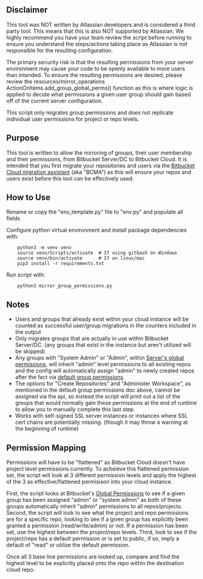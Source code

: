 ## Disclaimer
This tool was NOT written by Atlassian developers and is considered a third party tool. This means that this is also NOT supported by Atlassian. We highly recommend you have your team review the script before running to ensure you understand the steps/actions taking place as Atlassian is not responsible for the resulting configuration. 

The primary security risk is that the resulting permissions from your server environment may cause your code to be openly available to more users than intended. To ensure the resulting permissions are desired, please review the resources/mirror_operations ActionOnItems.add_group_global_perms() function as this is where logic is applied to decide what permissions a given user group should gain based off of the current server configuration.

This script only migrates group permissions and does not replicate individual user permissions for project or repo levels.

## Purpose
This tool is written to allow the mirroring of groups, their user membership and their permissions, from Bitbucket Server/DC to Bitbucket Cloud. It is intended that you first migrate your repositories and users via the [Bitbucket Cloud migration assistant](https://www.atlassian.com/software/bitbucket/migration-assistant) (aka "BCMA") as this will ensure your repos and users exist before this tool can be effectively used.

## How to Use
Rename or copy the "env_template.py" file to "env.py" and populate all fields

Configure python virtual environment and install package dependencies with:

        python3 -m venv venv
        source venv/Scripts/activate  # If using gitbash on Windows
        source venv/bin/activate      # If on linux/mac
        pip3 install -r requirements.txt

Run script with:

        python3 mirror_group_permissions.py

## Notes
* Users and groups that already exist within your cloud instance will be counted as successful user/group migrations in the counters included in the output
* Only migrates groups that are actually in use within Bitbucket Server/DC. (any groups that exist in the instance but aren't utilized will be skipped)
* Any groups with "System Admin" or "Admin", within [Server's global permissions](https://confluence.atlassian.com/bitbucketserver/global-permissions-776640369.html), will inherit "admin" level permissions to all existing repos and the config will automatically assign "admin" to newly created repos after the fact via [default group permissions](https://support.atlassian.com/bitbucket-cloud/docs/organize-workspace-members-into-groups/).
* The options for "Create Repositories" and "Administer Workspace", as mentioned in the default group permissions doc above, cannot be assigned via the api, so instead the script will print out a list of the groups that would normally gain these permissions at the end of runtime to allow you to manually complete this last step.
* Works with self-signed SSL server instances or instances where SSL cert chains are potentially missing. (though it may throw a warning at the beginning of runtime)

## Permission Mapping
Permissions will have to be "flattened" as Bitbucket Cloud doesn't have project level permissions currently. To acheieve this flattened permission set, the script will look at 3 different permission levels and apply the highest of the 3 as effective/flattened permisison into your cloud instance.

First, the script looks at Bitbucket's [Global Permissions](https://support.atlassian.com/jira-cloud-administration/docs/manage-global-permissions/) to see if a given group has been assigned "admin" or "system admin" as both of these groups automatically inherit "admin" permissions to all repos/projects. 
Second, the script will look to see what the project and repo permissions are for a specific repo, looking to see if a given group has explicitly been granted a permission (read/write/admin) or not. If a permission has been set, use the highest between the project/repo levels.
Third, look to see if the project/repo has a default permission or is set to public, if so, imply a default of "read" or utilize the default permission.

Once all 3 base line permissions are looked up, compare and find the highest level to be explicitly placed onto the repo within the destination cloud repo.
